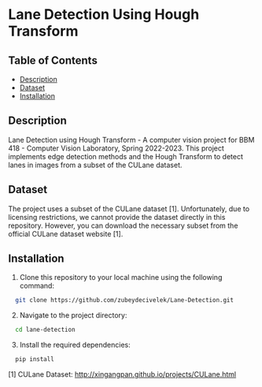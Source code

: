 # Lane Detection Using Hough Transform

## Table of Contents
- [Description](#description)
- [Dataset](#dataset)
- [Installation](#installation)

## Description
Lane Detection using Hough Transform - A computer vision project for BBM 418 - Computer Vision Laboratory, Spring 2022-2023. This project implements edge detection methods and the Hough Transform to detect lanes in images from a subset of the CULane dataset.

## Dataset
The project uses a subset of the CULane dataset [1]. Unfortunately, due to licensing restrictions, we cannot provide the dataset directly in this repository. However, you can download the necessary subset from the official CULane dataset website [1].

## Installation
  1. Clone this repository to your local machine using the following command:
```bash
  git clone https://github.com/zubeydecivelek/Lane-Detection.git
```
2. Navigate to the project directory:
```bash
  cd lane-detection
```
3. Install the required dependencies:
```bash
  pip install
```
[1] CULane Dataset: http://xingangpan.github.io/projects/CULane.html



